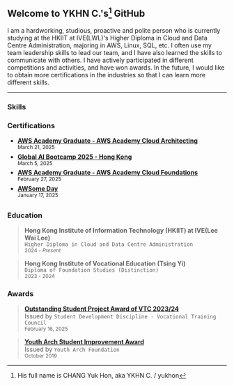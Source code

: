 ## Welcome to YKHN C.'s[^1] GitHub
I am a hardworking, studious, proactive and polite person who is currently studying at the HKIIT at IVE(LWL)'s Higher Diploma in Cloud and Data Centre Administration, majoring in AWS, Linux, SQL, etc. I often use my team leadership skills to lead our team, and I have also learned the skills to communicate with others. I have actively participated in different competitions and activities, and have won awards. In the future, I would like to obtain more certifications in the industries so that I can learn more different skills.

---

### Skills


### Certifications
- [**AWS Academy Graduate - AWS Academy Cloud Architecting**](https://www.credly.com/badges/1105bf83-dacd-42e9-9dc5-6df2703c23d2/public_url)\
  <sup>March 21, 2025</sup>
- [**Global AI Bootcamp 2025 - Hong Kong**](https://globalai.community/badges/13f76ea9-531f-439a-8a13-594c6ef570a8/)\
  <sup>March 5, 2025</sup>
- [**AWS Academy Graduate - AWS Academy Cloud Foundations**](https://www.credly.com/badges/35214107-f08c-4094-bff0-bb3ce14a0166/public_url)\
  <sup>February 27, 2025</sup>
- [**AWSome Day**](https://www.linkedin.com/in/yukhon/details/certifications/1738909609383/single-media-viewer/?profileId=ACoAAFMCWq0BM9gCBeoUrGKzAx3ud9ZHzzqQu-I)\
  <sup>January 17, 2025</sup>


### Education
> **Hong Kong Institute of Information Technology (HKIIT) at IVE(Lee Wai Lee)**\
  `Higher Diploma in Cloud and Data Centre Administration`\
  <sub>2024 - _Present_</sub>

> **Hong Kong Institute of Vocational Education (Tsing Yi)**\
  `Diploma of Foundation Studies (Distinction)`\
  <sub>2023 - 2024</sub>


### Awards
> [**Outstanding Student Project Award of VTC 2023/24**](https://www.linkedin.com/in/yukhon/details/honors/1740799456145/single-media-viewer/?profileId=ACoAAFMCWq0BM9gCBeoUrGKzAx3ud9ZHzzqQu-I)\
  Issued by `Student Development Discipline - Vocational Training Council`\
  <sub>February 16, 2025</sub>

> [**Youth Arch Student Improvement Award**](https://www.linkedin.com/in/yukhon/details/honors/1740759120836/single-media-viewer/?profileId=ACoAAFMCWq0BM9gCBeoUrGKzAx3ud9ZHzzqQu-I)\
  Issued by `Youth Arch Foundation`\
  <sub>October 2019</sub>


[^1]: His full name is CHANG Yuk Hon, aka YKHN C. / yukhon
